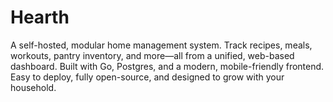 # Hearth
A self-hosted, modular home management system. Track recipes, meals, workouts, pantry inventory, and more—all from a unified, web-based dashboard. Built with Go, Postgres, and a modern, mobile-friendly frontend. Easy to deploy, fully open-source, and designed to grow with your household.
